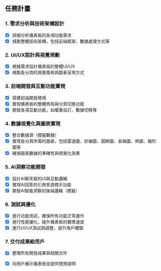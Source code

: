 ## 任務計畫

### 1. 需求分析與技術架構設計
- [x] 詳細分析儀表板的各項功能需求
- [x] 規劃整體技術架構，包括前端框架、數據處理方式等

### 2. UI/UX設計與視覺規劃
- [x] 根據需求設計儀表板的整體UI/UX
- [x] 規劃各分頁的視覺風格與圖表呈現方式

### 3. 前端開發與互動功能實現
- [x] 搭建前端開發環境
- [x] 實現儀表板的整體佈局與分頁切換功能
- [x] 開發各項互動功能，如權重自訂、數據切換等

### 4. 數據視覺化與圖表實現
- [x] 整合數據源（模擬數據）
- [x] 實現各分頁所需的圖表，包括雷達圖、折線圖、圓餅圖、長條圖、熱圖、箱形圖等
- [x] 確保圖表數據的準確性與視覺化效果

### 5. AI洞察功能開發
- [x] 設計AI聊天框的UI與互動邏輯
- [x] 實現AI回答的引用來源標示功能
- [x] 開發AI智能洞察的後端邏輯（模擬）

### 6. 測試與優化
- [x] 進行功能測試，確保所有功能正常運作
- [x] 進行性能優化，提升儀表板的響應速度
- [x] 進行UI/UX測試與調整，提升用戶體驗

### 7. 交付成果給用戶
- [x] 整理所有開發成果與相關文件
- [x] 向用戶展示儀表板並提供使用說明

